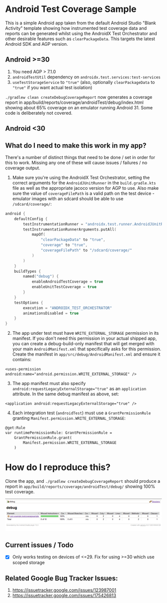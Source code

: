 # Android Test Coverage Sample

This is a simple Android app taken from the default Android Studio "Blank Activity" template showing how instrumented test coverage data and reports can be generated whilst using the AndroidX Test Orchestrator and other desirable features such as `clearPackageData`. This targets the latest Android SDK and AGP version.

## Android >=30

1. You need AGP > 7.1.0
2. `androidTestUtil` dependency on `androidx.test.services:test-services`
3. `useTestStorageService` to `"true"` (also, optionally `clearPackageData` to `"true"` if you want actual test isolation)

`./gradlew clean createDebugCoverageReport` now generates a coverage report in app/build/reports/coverage/androidTest/debug/index.html showing about 65% coverage on an emulator running Android 31. Some code is deliberately not covered.

## Android <30

## What do I need to make this work in my app?

There's a number of distinct things that need to be done / set in order for this to work. Missing any one of these will cause issues / failures / no coverage output.

1. Make sure you're using the AndroidX Test Orchestrator, setting the correct arguments for the `AndroidJUnitRunner` in the `build.gradle.kts` file as well as the appropriate jacoco version for AGP to use. Also make sure the value of `coverageFilePath` is a valid path on the test device - emulator images with an sdcard should be able to use `/sdcard/coverage/`:
```kotlin
android {
    defaultConfig {
        testInstrumentationRunner = "androidx.test.runner.AndroidJUnitRunner"
        testInstrumentationRunnerArguments.putAll(
            mapOf(
                "clearPackageData" to "true",
                "coverage" to "true",
                "coverageFilePath" to "/sdcard/coverage/"
            )
        )
    }
    buildTypes {
        named("debug") {
            enableAndroidTestCoverage = true
            enableUnitTestCoverage = true
        }
    }
    testOptions {
        execution = "ANDROIDX_TEST_ORCHESTRATOR"
        animationsDisabled = true
    }
}
```
2. The app under test must have `WRITE_EXTERNAL_STORAGE` permission in its manifest. If you don't need this permission in your actual shipped app, you can create a debug-build-only manifest that will get merged with your main `AndroidManifest.xml` that specifically asks for this permission. Create the manifest in `app/src/debug/AndroidManifest.xml` and ensure it contains:
```
<uses-permission android:name="android.permission.WRITE_EXTERNAL_STORAGE" />
```
3. The app manifest must also specify `android:requestLegacyExternalStorage="true"` as an `application` attribute. In the same debug manifest as above, set:
```
<application android:requestLegacyExternalStorage="true" />
```
4. Each integration test (`androidTest`) must use a `GrantPermissionRule` granting `Manifest.permission.WRITE_EXTERNAL_STORAGE`:
```
@get:Rule
var runtimePermissionRule: GrantPermissionRule =
    GrantPermissionRule.grant(
        Manifest.permission.WRITE_EXTERNAL_STORAGE
    )
```

# How do I reproduce this?

Clone the app, and `./gradlew createDebugCoverageReport` should produce a report in `app/build/reports/coverage/androidTest/debug/` showing 100% test coverage.

![Coverage report showing 100%](docs/coverage-results.png)

## Current issues / Todo

- [X] Only works testing on devices of <=29. Fix for using >=30 which use scoped storage

## Related Google Bug Tracker Issues:

1. https://issuetracker.google.com/issues/123987001
1. https://issuetracker.google.com/issues/175426813
